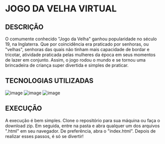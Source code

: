# JOGO DA VELHA VIRTUAL

## DESCRIÇÃO

O comumente conhecido "Jogo da Velha" ganhou popularidade no século 19, na Inglaterra.
Que por coincidência era praticado por senhoras, ou "velhas", senhoras das quais não tinham mais capacidade de bordar e tricotar, atividade praticada pelas mulheres da época em seus momentos de lazer em conjunto. Assim, o jogo rodou o mundo e se tornou uma brincadeira de criança super divertida e simples de praticar.

## TECNOLOGIAS UTILIZADAS

![image](https://img.shields.io/badge/JavaScript-323330?style=for-the-badge&logo=javascript&logoColor=F7DF1E)
![image](https://img.shields.io/badge/HTML5-E34F26?style=for-the-badge&logo=html5&logoColor=white)
![image](https://img.shields.io/badge/CSS3-1572B6?style=for-the-badge&logo=css3&logoColor=white)

## EXECUÇÃO

A execução é bem simples. Clone o repositório para sua máquina ou faça o download zip. Em seguida, entre na pasta e abra qualquer um dos arquivos ".html" em seu navegador. De preferência, abra o "index.html". Depois de realizar esses passos, é só se divertir!
